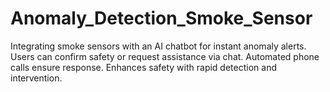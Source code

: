 # Anomaly_Detection_Smoke_Sensor
Integrating smoke sensors with an AI chatbot for instant anomaly alerts. Users can confirm safety or request assistance via chat. Automated phone calls ensure response. Enhances safety with rapid detection and intervention.
